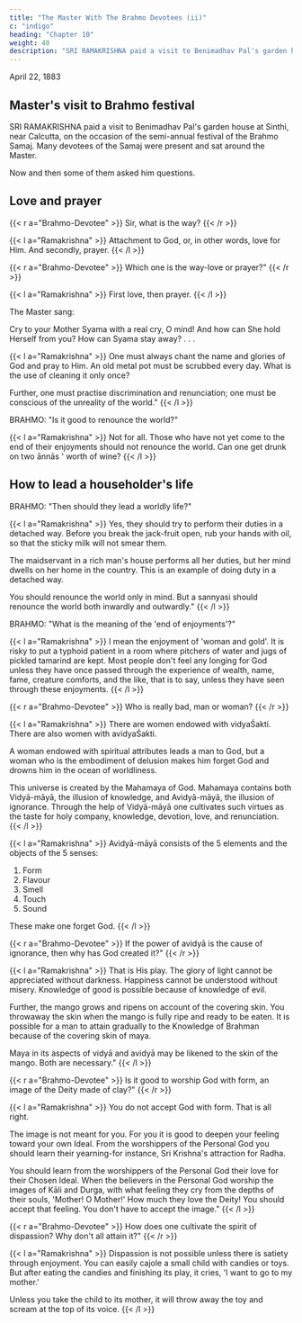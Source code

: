 ```yaml
---
title: "The Master With The Brahmo Devotees (ii)"
c: "indigo"
heading: "Chapter 10"
weight: 40
description: "SRI RAMAKRISHNA paid a visit to Benimadhav Pal's garden house at Sinthi, near Calcutta, for the semi-annual festival of the Brahmo Samaj"
---
```



April 22, 1883

## Master's visit to Brahmo festival

SRI RAMAKRISHNA paid a visit to Benimadhav Pal's garden house at Sinthi, near Calcutta, on the occasion of the semi-annual festival of the Brahmo Samaj. Many devotees of the Samaj were present and sat around the Master. 

Now and then some of them asked him questions.


## Love and prayer

{{< r a="Brahmo-Devotee" >}}
Sir, what is the way?
{{< /r >}}


{{< l a="Ramakrishna" >}}
Attachment to God, or, in other words, love for Him. And secondly, prayer.
{{< /l >}}


{{< r a="Brahmo-Devotee" >}}
Which one is the way-love or prayer?"
{{< /r >}}

{{< l a="Ramakrishna" >}}
First love, then prayer.
{{< /l >}}


The Master sang:

Cry to your Mother Syama with a real cry, O mind!
And how can She hold Herself from you?
How can Syama stay away? . . .


{{< l a="Ramakrishna" >}}
One must always chant the name and glories of God and pray to Him. An old metal pot must be scrubbed every day. What is the use of
cleaning it only once? 

Further, one must practise discrimination and renunciation; one must be conscious of the unreality of the world."
{{< /l >}}


BRAHMO: "Is it good to renounce the world?"


{{< l a="Ramakrishna" >}}
Not for all. Those who have not yet come to the end of their enjoyments should not renounce the world. Can one get drunk on two ānnās ' worth of wine?
{{< /l >}}


## How to lead a householder's life

BRAHMO: "Then should they lead a worldly life?"

{{< l a="Ramakrishna" >}}
Yes, they should try to perform their duties in a detached way. Before you break the jack-fruit open, rub your hands with oil, so that the sticky milk will not smear them. 

The maidservant in a rich man's house performs all her duties, but her mind dwells on her home in the country. This is an example of doing duty in a detached way. 

You should renounce the world only in mind. But a sannyasi should renounce the world both inwardly and outwardly."
{{< /l >}}


BRAHMO: "What is the meaning of the 'end of enjoyments'?"


{{< l a="Ramakrishna" >}}
I mean the enjoyment of 'woman and gold'. It is risky to put a typhoid patient in a room where pitchers of water and jugs of pickled tamarind are kept. Most people don't feel any longing for God unless they have once passed through the experience of wealth, name, fame, creature comforts, and the like, that is to say, unless they have seen through these enjoyments.
{{< /l >}}


{{< r a="Brahmo-Devotee" >}}
Who is really bad, man or woman?
{{< /r >}}


{{< l a="Ramakrishna" >}}
There are women endowed with vidyaŚakti. There are also women with avidyaŚakti.

A woman endowed with spiritual attributes leads a man to God, but a woman who is the embodiment of delusion makes him forget God and drowns him in the ocean of worldliness.

This universe is created by the Mahamaya of God. Mahamaya contains both Vidyā-māyā, the illusion of knowledge, and Avidyā-māyā, the illusion of ignorance. Through the help of Vidyā-māyā one cultivates such virtues as the taste for holy company, knowledge, devotion, love, and renunciation. 
{{< /l >}}

{{< l a="Ramakrishna" >}}
Avidyā-māyā consists of the 5 elements and the objects of the 5 senses:

1. Form
2. Flavour
3. Smell
4. Touch
5. Sound

These make one forget God.
{{< /l >}}

{{< r a="Brahmo-Devotee" >}}
If the power of avidyā is the cause of ignorance, then why has God created it?"
{{< /r >}}


{{< l a="Ramakrishna" >}}
That is His play. The glory of light cannot be appreciated without darkness. Happiness cannot be understood without misery. Knowledge of good is possible because of knowledge of evil.

Further, the mango grows and ripens on account of the covering skin. You throwaway the skin when the mango is fully ripe and ready to be eaten. It is possible for a man to attain gradually to the Knowledge of Brahman because of the covering skin of maya.

Maya in its aspects of vidyā and avidyā may be likened to the skin of the mango. Both are necessary."
{{< /l >}}


{{< r a="Brahmo-Devotee" >}}
Is it good to worship God with form, an image of the Deity made of clay?"
{{< /r >}}


{{< l a="Ramakrishna" >}}
You do not accept God with form. That is all right.

The image is not meant for you. For you it is good to deepen your feeling toward your own Ideal. From the worshippers of the Personal God you should learn their yearning-for instance, Sri Krishna's attraction for Radha. 

You should learn from the worshippers of the Personal God their love for their Chosen Ideal. When the believers in the Personal God worship the images of Kāli and Durga, with what feeling they cry from the depths of their souls, 'Mother! O Mother!' How much they love the Deity! You should accept that feeling. You don't have to accept the image."
{{< /l >}}


{{< r a="Brahmo-Devotee" >}}
How does one cultivate the spirit of dispassion? Why don't all attain it?"
{{< /r >}}


{{< l a="Ramakrishna" >}}
Dispassion is not possible unless there is satiety through enjoyment. You can easily cajole a small child with candies or toys. But after eating the candies and finishing its play, it cries, 'I want to go to my mother.' 

Unless you take the child to its mother, it will throw away the toy and scream at the top of its voice.
{{< /l >}}
